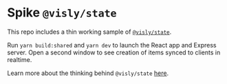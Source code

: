 # Spike `@visly/state`

This repo includes a thin working sample of [`@visly/state`](https://state.visly.app/).

Run `yarn build:shared` and `yarn dev` to launch the React app and Express server. Open a second window to see creation of items synced to clients in realtime.

Learn more about the thinking behind `@visly/state` [here](https://visly.app/blogposts/state-management-in-visly).
